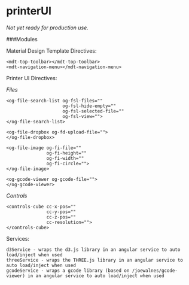 # printerUI

_Not yet ready for production use._

###Modules

Material Design Template Directives: 

    <mdt-top-toolbar></mdt-top-toolbar>
    <mdt-navigation-menu></mdt-navigation-menu>

Printer UI Directives:

_Files_

	<og-file-search-list og-fsl-files="" 
		                 og-fsl-hide-empty="" 
		                 og-fsl-selected-file=""
		                 og-fsl-view="">
	</og-file-search-list>

	<og-file-dropbox og-fd-upload-file="">
	</og-file-dropbox>

    <og-file-image og-fi-file=""  
                   og-fi-height="" 
                   og-fi-width="" 
                   og-fi-circle="">
    </og-file-image>

    <og-gcode-viewer og-gcode-file="">
	</og-gcode-viewer>


_Controls_

	<controls-cube cc-x-pos=""  
				   cc-y-pos=""  
				   cc-z-pos=""  
				   cc-resolution="">
	</controls-cube>

Services:
	
	d3Service - wraps the d3.js library in an angular service to auto load/inject when used
	threeService - wraps the THREE.js library in an angular service to auto load/inject when used
	gcodeService - wraps a gcode library (based on /joewalnes/gcode-viewer) in an angular service to auto load/inject when used

